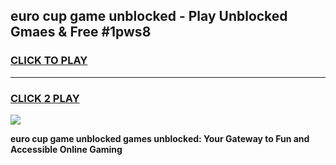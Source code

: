 
## euro cup game unblocked - Play Unblocked Gmaes & Free #1pws8
<h3>
<a href="https://premium.freeplayer.one?title=euro_cup_game_unblocked&ref=01M">CLICK TO PLAY</a></h3>
<hr>

<h3>
<a href="https://premium.freeplayer.one?title=euro_cup_game_unblocked&ref=01M">CLICK 2 PLAY</a>
  
</h3>

<a href="https://premium.freeplayer.one?title=euro_cup_game_unblocked&ref=01M"><img src="https://clearcache.store/games.png"></a>


**euro cup game unblocked games unblocked: Your Gateway to Fun and Accessible Online Gaming**
